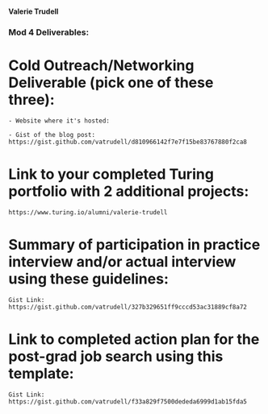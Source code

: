 #### Valerie Trudell


### Mod 4 Deliverables:


# Cold Outreach/Networking Deliverable (pick one of these three):
    - Website where it's hosted:
    
    - Gist of the blog post:  https://gist.github.com/vatrudell/d810966142f7e7f15be83767880f2ca8
# Link to your completed Turing portfolio with 2 additional projects:
    https://www.turing.io/alumni/valerie-trudell
# Summary of participation in practice interview and/or actual interview using these guidelines:
    Gist Link: https://gist.github.com/vatrudell/327b329651ff9cccd53ac31889cf8a72
# Link to completed action plan for the post-grad job search using this template:

    Gist Link: https://gist.github.com/vatrudell/f33a829f7500dededa6999d1ab15fda5

